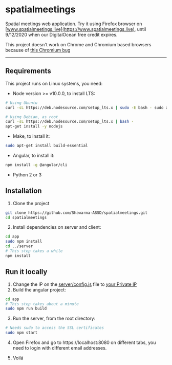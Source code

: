 # spatialmeetings

Spatial meetings web application.
Try it using Firefox browser on [www.spatialmeetings.live](https://www.spatialmeetings.live), until 9/12/2020 when our DigitalOcean free credit expires.

This project doesn't work on Chrome and Chromium based browsers because of [this Chromium bug](https://bugs.chromium.org/p/chromium/issues/detail?can=2&q=121673&colspec=ID%20Pri%20M%20Iteration%20ReleaseBlock%20Cr%20Status%20Owner%20Summary%20OS%20Modified&id=121673)

_____________________________

## Requirements

This project runs on Linux systems, you need:

* Node version >= v10.0.0, to install LTS:
```bash 
# Using Ubuntu
curl -sL https://deb.nodesource.com/setup_lts.x | sudo -E bash - sudo apt-get install -y nodejs

# Using Debian, as root
curl -sL https://deb.nodesource.com/setup_lts.x | bash -
apt-get install -y nodejs
```

* Make, to install it:
```bash
sudo apt-get install build-essential
```
* Angular, to install it:
```bash
npm install -g @angular/cli
```
* Python 2 or 3

## Installation

1. Clone the project

```bash
git clone https://github.com/Shawarma-ASSD/spatialmeetings.git
cd spatialmeetings
```

2. Install dependencies on server and client:
    
```bash
cd app
sudo npm install
cd ../server
# This step takes a while
npm install 
```

## Run it locally

1. Change the IP on the [server/config.js](server/config.js) file to [your Private IP](https://tecadmin.net/check-ip-address-ubuntu-18-04-desktop/)
2. Build the angular project:

```bash
cd app
# This step takes about a minute
sudo npm run build
```

3. Run the server, from the root directory:
```bash
# Needs sudo to access the SSL certificates
sudo npm start
```

4. Open Firefox and go to https://localhost:8080 on different tabs, you need to login with different email addresses. 

5. Voilá

